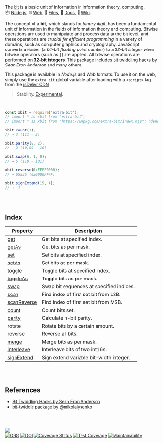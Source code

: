 The [bit] is a basic unit of information in information theory, computing.<br>
📦 [Node.js](https://www.npmjs.com/package/extra-bit),
🌐 [Web](https://www.npmjs.com/package/extra-bit.web),
📜 [Files](https://unpkg.com/extra-bit/),
📰 [Docs](https://nodef.github.io/extra-bit/),
📘 [Wiki](https://github.com/nodef/extra-bit/wiki/).

The concept of a **bit**, which stands for *binary digit*, has been a
fundamental unit of information in the fields of information theory and
computing. Bitwise operations are used to manipulate and process data at the bit
level, and these operations are *crucial for efficient programming* in a variety
of domains, such as computer graphics and cryptography. JavaScript converts a
`Number` (a *64-bit floating* *point number*) to a *32-bit integer* when bitwise
operators (such as `|`) are applied. All bitwise operations are performed on
**32-bit integers**. This package includes [bit twiddling hacks] by *Sean Eron*
*Anderson* and many others.

This package is available in *Node.js* and *Web* formats. To use it on the web,
simply use the `extra_bit` global variable after loading with a `<script>`
tag from the [jsDelivr CDN].

> Stability: [Experimental](https://www.youtube.com/watch?v=L1j93RnIxEo).

[bit]: https://en.wikipedia.org/wiki/Bit
[bit twiddling hacks]: https://graphics.stanford.edu/~seander/bithacks.html
[jsDelivr CDN]: https://cdn.jsdelivr.net/npm/extra-bit.web/index.js

<br>

```javascript
const xbit = require('extra-bit');
// import * as xbit from "extra-bit";
// import * as xbit from "https://unpkg.com/extra-bit/index.mjs"; (deno)

xbit.count(7);
// → 3 (111 ⇒ 3)

xbit.parity(8, 2);
// → 2 (10,00 ⇒ 10)

xbit.swap(6, 1, 0);
// → 5 (110 ⇒ 101)

xbit.reverse(0xFFFF0000);
// → 65535 (0x0000FFFF)

xbit.signExtend(15, 4);
// → -1
```

<br>
<br>


## Index

| Property | Description |
|  ----  |  ----  |
| [get] | Get bits at specified index. |
| [getAs] | Get bits as per mask. |
| [set] | Set bits at specified index. |
| [setAs] | Set bits as per mask. |
| [toggle] | Toggle bits at specified index. |
| [toggleAs] | Toggle bits as per mask. |
| [swap] | Swap bit sequences at specified indices. |
| [scan] | Find index of first set bit from LSB. |
| [scanReverse] | Find index of first set bit from MSB. |
| [count] | Count bits set. |
| [parity] | Calculate n-bit parity. |
| [rotate] | Rotate bits by a certain amount. |
| [reverse] | Reverse all bits. |
| [merge] | Merge bits as per mask. |
| [interleave] | Interleave bits of two int16s. |
| [signExtend] | Sign extend variable bit-width integer. |

<br>
<br>


## References

- [Bit Twiddling Hacks by Sean Eron Anderson](https://graphics.stanford.edu/~seander/bithacks.html)
- [bit-twiddle package by @mikolalysenko](https://www.npmjs.com/package/bit-twiddle)

<br>
<br>


[![](https://img.youtube.com/vi/4Yy0pPTrHlk/maxresdefault.jpg)](https://www.youtube.com/watch?v=4Yy0pPTrHlk)<br>
[![ORG](https://img.shields.io/badge/org-nodef-green?logo=Org)](https://nodef.github.io)
[![DOI](https://zenodo.org/badge/249481796.svg)](https://zenodo.org/badge/latestdoi/249481796)
[![Coverage Status](https://coveralls.io/repos/github/nodef/extra-bit/badge.svg)](https://coveralls.io/github/nodef/extra-bit)
[![Test Coverage](https://api.codeclimate.com/v1/badges/fa297c53c53f4e01bce8/test_coverage)](https://codeclimate.com/github/nodef/extra-bit/test_coverage)
[![Maintainability](https://api.codeclimate.com/v1/badges/fa297c53c53f4e01bce8/maintainability)](https://codeclimate.com/github/nodef/extra-bit/maintainability)


[get]: https://github.com/nodef/extra-bit/wiki/get
[getAs]: https://github.com/nodef/extra-bit/wiki/getAs
[set]: https://github.com/nodef/extra-bit/wiki/set
[setAs]: https://github.com/nodef/extra-bit/wiki/setAs
[toggle]: https://github.com/nodef/extra-bit/wiki/toggle
[toggleAs]: https://github.com/nodef/extra-bit/wiki/toggleAs
[swap]: https://github.com/nodef/extra-bit/wiki/swap
[scan]: https://github.com/nodef/extra-bit/wiki/scan
[scanReverse]: https://github.com/nodef/extra-bit/wiki/scanReverse
[count]: https://github.com/nodef/extra-bit/wiki/count
[parity]: https://github.com/nodef/extra-bit/wiki/parity
[rotate]: https://github.com/nodef/extra-bit/wiki/rotate
[reverse]: https://github.com/nodef/extra-bit/wiki/reverse
[merge]: https://github.com/nodef/extra-bit/wiki/merge
[interleave]: https://github.com/nodef/extra-bit/wiki/interleave
[signExtend]: https://github.com/nodef/extra-bit/wiki/signExtend
